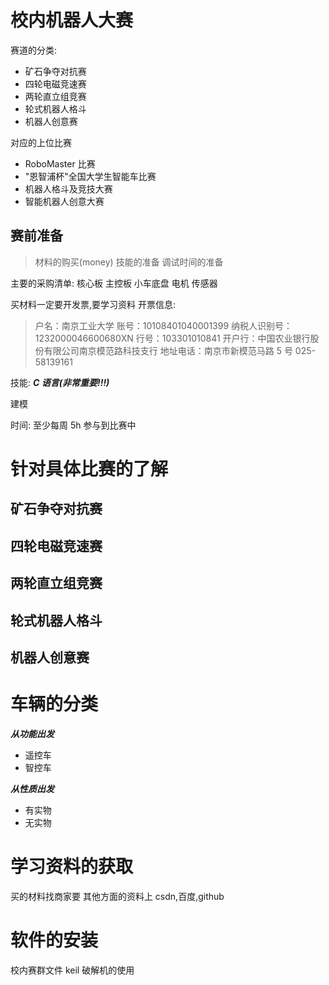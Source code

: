 # 校内机器人大赛

赛道的分类:

- 矿石争夺对抗赛
- 四轮电磁竞速赛
- 两轮直立组竞赛
- 轮式机器人格斗
- 机器人创意赛

对应的上位比赛

- RoboMaster 比赛
- "恩智浦杯"全国大学生智能车比赛
- 机器人格斗及竞技大赛
- 智能机器人创意大赛

## 赛前准备

> 材料的购买(money)
> 技能的准备
> 调试时间的准备

主要的采购清单:
核心板
主控板
小车底盘
电机
传感器

买材料一定要开发票,要学习资料
开票信息:

> 户名：南京工业大学
> 账号：10108401040001399
> 纳税人识别号：1232000046600680XN
> 行号：103301010841
> 开户行：中国农业银行股份有限公司南京模范路科技支行
> 地址电话：南京市新模范马路 5 号 025-58139161

技能:
**_C 语言(非常重要!!!)_**

建模

时间:
至少每周 5h 参与到比赛中

# 针对具体比赛的了解

## 矿石争夺对抗赛

## 四轮电磁竞速赛

## 两轮直立组竞赛

## 轮式机器人格斗

## 机器人创意赛

# 车辆的分类

**_从功能出发_**

- 遥控车
- 智控车

**_从性质出发_**

- 有实物
- 无实物

# 学习资料的获取

买的材料找商家要
其他方面的资料上 csdn,百度,github

# 软件的安装

校内赛群文件
keil 破解机的使用
